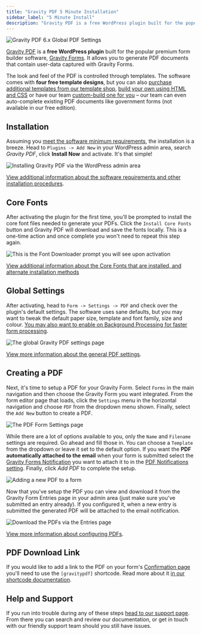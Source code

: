 ```yaml
---
title: "Gravity PDF 5 Minute Installation"
sidebar_label: "5 Minute Install"
description: "Gravity PDF is a free WordPress plugin built for the popular premium form builder software, Gravity Forms. Get started in 5 minutes flat!"
---
```


![Gravity PDF 6.x Global PDF Settings](https://resources.gravitypdf.com/uploads/2021/03/v6-Global-PDF-Settings.png)

[Gravity PDF](https://gravitypdf.com) is a **free WordPress plugin** built for the popular premium form builder software, [Gravity Forms](https://rocketgenius.pxf.io/c/1211356/445235/7938). It allows you to generate PDF documents that contain user-data captured with Gravity Forms. 

The look and feel of the PDF is controlled through templates. The software comes with **four free template designs**, but you can also [purchase additional templates from our template shop](https://gravitypdf.com/template-shop/), [build your own using HTML and CSS](../developers/start-customising.md) or have our team [custom-build one for you](https://gravitypdf.com/integration-services/) – our team can even auto-complete existing PDF documents like government forms (not available in our free edition). 

## Installation 

Assuming you [meet the software minimum requirements](installation.md), the installation is a breeze. Head to `Plugins -> Add New` in your WordPress admin area, search *Gravity PDF*, click **Install Now** and activate. It's that simple! 

![Installing Gravity PDF via the WordPress admin area](https://resources.gravitypdf.com/uploads/2015/10/automatic-install.png)

[View additional information about the software requirements and other installation procedures](installation.md).

## Core Fonts 

After activating the plugin for the first time, you'll be prompted to install the core font files needed to generate your PDFs. Click the `Install Core Fonts` button and Gravity PDF will download and save the fonts locally. This is a one-time action and once complete you won't need to repeat this step again. 

![This is the Font Downloader prompt you will see upon activation](https://resources.gravitypdf.com/uploads/2016/04/v5-font-installer.png) 

[View additional information about the Core Fonts that are installed, and alternate installation methods](core-pdf-fonts.md)

## Global Settings 

After activating, head to `Form -> Settings -> PDF` and check over the plugin's default settings. The software uses sane defaults, but you may want to tweak the default paper size, template and font family, size and colour. [You may also want to enable on Background Processing for faster form processing](background-processing.md).

![The global Gravity PDF settings page](https://resources.gravitypdf.com/uploads/2016/04/v5-general-settings.png) 

[View more information about the general PDF settings](global-settings.md).

## Creating a PDF 

Next, it's time to setup a PDF for your Gravity Form. Select `Forms` in the main navigation and then choose the Gravity Form you want integrated. From the form editor page that loads, click the `Settings` menu in the horizontal navigation and choose `PDF` from the dropdown menu shown. Finally, select the `Add New` button to create a PDF. 

![The PDF Form Settings page](https://resources.gravitypdf.com/uploads/2016/04/v5-form-pdf-settings-1.png) 

While there are a lot of options available to you, only the `Name` and `Filename` settings are required. Go ahead and fill those in. You can choose a `Template` from the dropdown or leave it set to the default option. If you want the **PDF automatically attached to the email** when your form is submitted select the [Gravity Forms Notification](https://docs.gravityforms.com/configuring-notifications-in-gravity-forms/) you want to attach it to in the [PDF Notifications setting](setup-pdf.md#notifications). Finally, click *Add PDF* to complete the setup. 

![Adding a new PDF to a form](https://resources.gravitypdf.com/uploads/2016/04/v5-add-pdf.png) 

Now that you've setup the PDF you can view and download it from the Gravity Form Entries page in your admin area (just make sure you've submitted an entry already). If you configured it, when a new entry is submitted the generated PDF will be attached to the email notification. 

![Download the PDFs via the Entries page](https://resources.gravitypdf.com/uploads/2016/04/v5-download-pdf-page.png) 

[View more information about configuring PDFs](setup-pdf.md).

## PDF Download Link 

If you would like to add a link to the PDF on your form's [Confirmation page](https://docs.gravityforms.com/configuring-confirmations/) you'll need to use the `[gravitypdf]` shortcode. Read more about it [in our shortcode documentation](shortcodes-and-mergetags.md).

## Help and Support 

If you run into trouble during any of these steps [head to our support page](https://gravitypdf.com/support/). From there you can search and review our documentation, or get in touch with our friendly support team should you still have issues.
